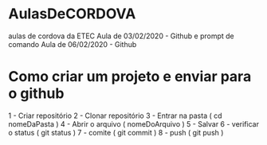 # AulasDeCORDOVA
aulas de cordova da ETEC
Aula de 03/02/2020 - Github e prompt de comando
Aula de 06/02/2020 - Github

# Como criar um projeto e enviar para o github
1 - Criar repositório
2 - Clonar repositório
3 - Entrar na pasta ( cd nomeDaPasta )
4 - Abrir o arquivo ( nomeDoArquivo )
5 - Salvar
6 - verificar o status ( git status )
7 - comite ( git commit )
8 - push ( git push )
